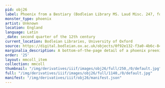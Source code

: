 ```yaml
---
pid: obj26
label: Phoenix from a Bestiary (Bodleian Library MS. Laud Misc. 247, fol. 144r)
monster_type: phoenix
artist: Unknown
location: England
language: Latin
_date: second quarter of the 12th century
current_location: Bodleian Libraries, University of Oxford
source: https://digital.bodleian.ox.ac.uk/objects/0f92e132-f3a0-4b6c-848c-d71d800f61d6/surfaces/35b20354-404d-43f6-bc76-fc7dd0b6f5db/
marginalia_description: A bottom-of-the-page detail of a phoenix preening its wings.
order: '25'
layout: mmcoll_item
collection: mmcoll
thumbnail: "/img/derivatives/iiif/images/obj26/full/250,/0/default.jpg"
full: "/img/derivatives/iiif/images/obj26/full/1140,/0/default.jpg"
manifest: "/img/derivatives/iiif/obj26/manifest.json"
---
```

